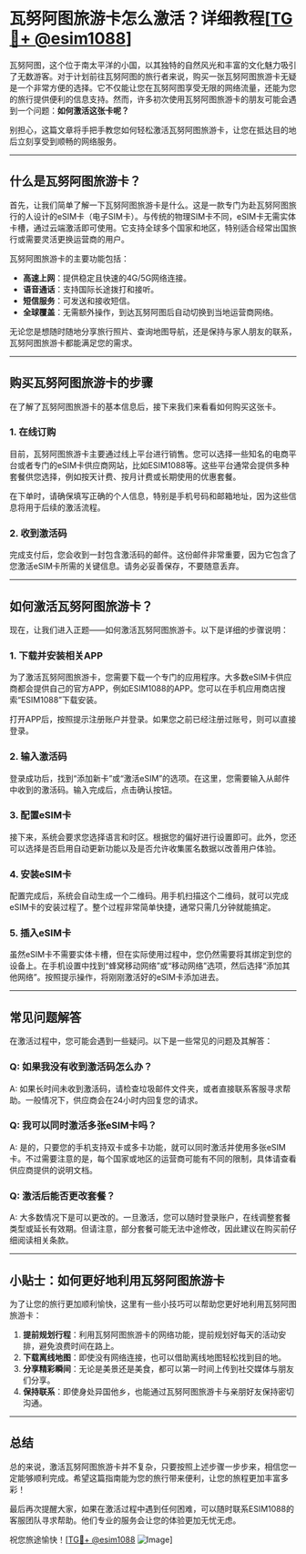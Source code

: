 # 瓦努阿图旅游卡怎么激活？详细教程[[TG💪+ @esim1088](https://t.me/s/esim1088)]

瓦努阿图，这个位于南太平洋的小国，以其独特的自然风光和丰富的文化魅力吸引了无数游客。对于计划前往瓦努阿图的旅行者来说，购买一张瓦努阿图旅游卡无疑是一个非常方便的选择。它不仅能让您在瓦努阿图享受无限的网络流量，还能为您的旅行提供便利的信息支持。然而，许多初次使用瓦努阿图旅游卡的朋友可能会遇到一个问题：**如何激活这张卡呢？**

别担心，这篇文章将手把手教您如何轻松激活瓦努阿图旅游卡，让您在抵达目的地后立刻享受到顺畅的网络服务。

---

## 什么是瓦努阿图旅游卡？

首先，让我们简单了解一下瓦努阿图旅游卡是什么。这是一款专门为赴瓦努阿图旅行的人设计的eSIM卡（电子SIM卡）。与传统的物理SIM卡不同，eSIM卡无需实体卡槽，通过云端激活即可使用。它支持全球多个国家和地区，特别适合经常出国旅行或需要灵活更换运营商的用户。

瓦努阿图旅游卡的主要功能包括：
- **高速上网**：提供稳定且快速的4G/5G网络连接。
- **语音通话**：支持国际长途拨打和接听。
- **短信服务**：可发送和接收短信。
- **全球覆盖**：无需额外操作，到达瓦努阿图后自动切换到当地运营商网络。

无论您是想随时随地分享旅行照片、查询地图导航，还是保持与家人朋友的联系，瓦努阿图旅游卡都能满足您的需求。

---

## 购买瓦努阿图旅游卡的步骤

在了解了瓦努阿图旅游卡的基本信息后，接下来我们来看看如何购买这张卡。

### 1. 在线订购
目前，瓦努阿图旅游卡主要通过线上平台进行销售。您可以选择一些知名的电商平台或者专门的eSIM卡供应商网站，比如ESIM1088等。这些平台通常会提供多种套餐供您选择，例如按天计费、按月计费或长期使用的优惠套餐。

在下单时，请确保填写正确的个人信息，特别是手机号码和邮箱地址，因为这些信息将用于后续的激活流程。

### 2. 收到激活码
完成支付后，您会收到一封包含激活码的邮件。这份邮件非常重要，因为它包含了您激活eSIM卡所需的关键信息。请务必妥善保存，不要随意丢弃。

---

## 如何激活瓦努阿图旅游卡？

现在，让我们进入正题——如何激活瓦努阿图旅游卡。以下是详细的步骤说明：

### 1. 下载并安装相关APP
为了激活瓦努阿图旅游卡，您需要下载一个专门的应用程序。大多数eSIM卡供应商都会提供自己的官方APP，例如ESIM1088的APP。您可以在手机应用商店搜索“ESIM1088”下载安装。

打开APP后，按照提示注册账户并登录。如果您之前已经注册过账号，则可以直接登录。

### 2. 输入激活码
登录成功后，找到“添加新卡”或“激活eSIM”的选项。在这里，您需要输入从邮件中收到的激活码。输入完成后，点击确认按钮。

### 3. 配置eSIM卡
接下来，系统会要求您选择语言和时区。根据您的偏好进行设置即可。此外，您还可以选择是否启用自动更新功能以及是否允许收集匿名数据以改善用户体验。

### 4. 安装eSIM卡
配置完成后，系统会自动生成一个二维码。用手机扫描这个二维码，就可以完成eSIM卡的安装过程了。整个过程非常简单快捷，通常只需几分钟就能搞定。

### 5. 插入eSIM卡
虽然eSIM卡不需要实体卡槽，但在实际使用过程中，您仍然需要将其绑定到您的设备上。在手机设置中找到“蜂窝移动网络”或“移动网络”选项，然后选择“添加其他网络”。按照提示操作，将刚刚激活好的eSIM卡添加进去。

---

## 常见问题解答

在激活过程中，您可能会遇到一些疑问。以下是一些常见的问题及其解答：

### Q: 如果我没有收到激活码怎么办？
A: 如果长时间未收到激活码，请检查垃圾邮件文件夹，或者直接联系客服寻求帮助。一般情况下，供应商会在24小时内回复您的请求。

### Q: 我可以同时激活多张eSIM卡吗？
A: 是的，只要您的手机支持双卡或多卡功能，就可以同时激活并使用多张eSIM卡。不过需要注意的是，每个国家或地区的运营商可能有不同的限制，具体请查看供应商提供的说明文档。

### Q: 激活后能否更改套餐？
A: 大多数情况下是可以更改的。一旦激活，您可以随时登录账户，在线调整套餐类型或延长有效期。但请注意，部分套餐可能无法中途修改，因此建议在购买前仔细阅读相关条款。

---

## 小贴士：如何更好地利用瓦努阿图旅游卡

为了让您的旅行更加顺利愉快，这里有一些小技巧可以帮助您更好地利用瓦努阿图旅游卡：

1. **提前规划行程**：利用瓦努阿图旅游卡的网络功能，提前规划好每天的活动安排，避免浪费时间在路上。
2. **下载离线地图**：即使没有网络连接，也可以借助离线地图轻松找到目的地。
3. **分享精彩瞬间**：无论是美景还是美食，都可以第一时间上传到社交媒体与朋友们分享。
4. **保持联系**：即使身处异国他乡，也能通过瓦努阿图旅游卡与亲朋好友保持密切沟通。

---

## 总结

总的来说，激活瓦努阿图旅游卡并不复杂，只要按照上述步骤一步步来，相信您一定能够顺利完成。希望这篇指南能为您的旅行带来便利，让您的旅程更加丰富多彩！

最后再次提醒大家，如果在激活过程中遇到任何困难，可以随时联系ESIM1088的客服团队寻求帮助。他们专业的服务会让您的体验更加无忧无虑。

祝您旅途愉快！[[TG💪+ @esim1088](https://t.me/s/esim1088) ![Image](https://i.postimg.cc/4NQfJmqS/Snipaste-2025-05-13-00-14-12.png)]
